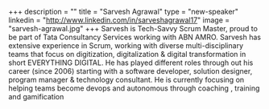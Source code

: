 +++
description = ""
title = "Sarvesh Agrawal"
type = "new-speaker"
linkedin = "http://www.linkedin.com/in/sarveshagrawal17"
image = "sarvesh-agrawal.jpg"
+++
Sarvesh is Tech-Savvy Scrum Master, proud to be part of Tata Consultancy Services working with ABN AMRO. Sarvesh has extensive experience in Scrum, working with diverse multi-disciplinary teams that focus on digitization, digitalization & digital transformation in short EVERYTHING DIGITAL. He has played different roles through out his career (since 2006) starting with a software developer, solution designer, program manager & technology consultant. He is currently focusing on helping teams become devops and autonomous through coaching , training and gamification